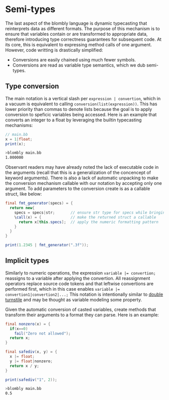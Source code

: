 # Semi-types

The last aspect of the blombly language is dynamic typecasting that reinterprets
data as different formats. The purpose of this mechanism is to ensure that variables contain
or are transformed to appropriate data, therefore introducing type correctness guarantees
for subsequent code. At its core, this is equivalent to expressing
method calls of one argument. However, code writting is drastically simplified:

- Conversions are easily chained using much fewer symbols.
- Conversions are read as variable type semantics, which we dub semi-types.

## Type conversion

The main notation is a vertical slash per `expression | convertion`,
which in a vacuum is equivalent to calling `conversion(list(expression))`. 
This has lower priority than commas to denote lists because the goal is
to apply conversion to speficic variables being accessed. Here is an example that converts an integer 
to a float by leveraging the builtin typecasting mechanisms:

```java
// main.bb
x = 1|float;
print(x);
```

```bash
>blombly main.bb
1.000000
```

Observant readers may have already noted the lack of executable code in the arguments
(recall that this is a generalization of the concencept of keyword arguments). There is also a lack of automatic unpacking
to make the conversion mechanism callable with our notation by accepting only one argument.
To add parameters to the conversion create is as a callable struct, like below:

```java
final fmt_generator(specs) = {
  return new{
    specs = specs|str;       // ensure str type for specs while bringing them within new
    \call(x) = {             // make the returned struct a callable
      return x[this.specs];  // apply the numeric formatting pattern
    }  
  }
}

print(1.2345 | fmt_generator(".3f"));
```


## Implicit types

Similarly to numeric operations, the expression `variable |= convertion;` reassigns to a variable
after applying the convertion. All reassignment operators replace source code tokens and
that leftwise convertions are performed first, which in this case enables `variable |= convertion1|convertion2|...;` 
This notation is intentionally similar to 
[double turnstile](https://en.wikipedia.org/wiki/Double_turnstile) and may be thought as 
variable modeling some property.

Given the automatic conversion of casted variables, 
create methods that transform their arguments to a format they can parse.
Here is an example:

```java
final nonzero(x) = {
  if(x==0) 
    fail("Zero not allowed"); 
  return x;
}

final safediv(x, y) = {
  x |= float;
  y |= float|nonzero;
  return x / y;
}

print(safediv("1", 2));
```

```bash
>blombly main.bb
0.5
```